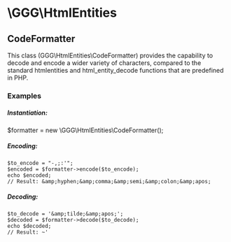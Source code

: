 # \GGG\HtmlEntities

## CodeFormatter

This class (GGG\HtmlEntities\CodeFormatter) provides the capability to decode and encode a wider variety of characters,
compared to the standard htmlentities and html_entity_decode functions that are predefined in PHP.

### Examples

##### Instantiation:

  $formatter = new \GGG\HtmlEntities\CodeFormatter();

##### Encoding:

    $to_encode = "-,;:'";
    $encoded = $formatter->encode($to_encode);
    echo $encoded;
    // Result: &amp;hyphen;&amp;comma;&amp;semi;&amp;colon;&amp;apos;

##### Decoding:

    $to_decode = '&amp;tilde;&amp;apos;';
    $decoded = $formatter->decode($to_decode);
    echo $decoded;
    // Result: ~'

